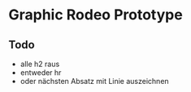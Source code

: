 # Graphic Rodeo Prototype

## Todo

- alle h2 raus
- entweder hr
- oder nächsten Absatz mit Linie auszeichnen